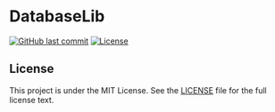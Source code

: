 # DatabaseLib

[![GitHub last commit](https://img.shields.io/github/last-commit/superlandnetwork/old-spigot-permissionsystem-plugin?logo=github&style=for-the-badge)](https://github.com/superlandnetwork/old-spigot-permissionsystem-plugin/commits)
[![License](https://img.shields.io/github/license/superlandnetwork/old-spigot-permissionsystem-plugin?style=for-the-badge)](https://github.com/superlandnetwork/old-spigot-permissionsystem-plugin/blob/main/LICENSE)

## License

This project is under the MIT License. See the [LICENSE](https://github.com/superlandnetwork/old-spigot-permissionsystem-plugin/blob/main/LICENSE) file for the full license text.
